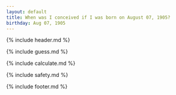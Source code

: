 ```yaml
---
layout: default
title: When was I conceived if I was born on August 07, 1905?
birthday: Aug 07, 1905
---
```


{% include header.md %}

{% include guess.md %}

{% include calculate.md %}

{% include safety.md %}

{% include footer.md %}



